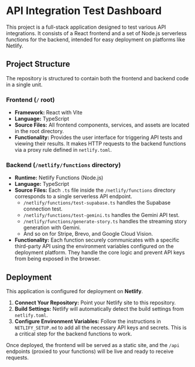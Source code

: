 # API Integration Test Dashboard

This project is a full-stack application designed to test various API integrations. It consists of a React frontend and a set of Node.js serverless functions for the backend, intended for easy deployment on platforms like Netlify.

## Project Structure

The repository is structured to contain both the frontend and backend code in a single unit.

### Frontend (`/` root)

-   **Framework:** React with Vite
-   **Language:** TypeScript
-   **Source Files:** All frontend components, services, and assets are located in the root directory.
-   **Functionality:** Provides the user interface for triggering API tests and viewing their results. It makes HTTP requests to the backend functions via a proxy rule defined in `netlify.toml`.

### Backend (`/netlify/functions` directory)

-   **Runtime:** Netlify Functions (Node.js)
-   **Language:** TypeScript
-   **Source Files:** Each `.ts` file inside the `/netlify/functions` directory corresponds to a single serverless API endpoint.
    -   `/netlify/functions/test-supabase.ts` handles the Supabase connection test.
    -   `/netlify/functions/test-gemini.ts` handles the Gemini API test.
    -   `/netlify/functions/generate-story.ts` handles the streaming story generation with Gemini.
    -   And so on for Stripe, Brevo, and Google Cloud Vision.
-   **Functionality:** Each function securely communicates with a specific third-party API using the environment variables configured on the deployment platform. They handle the core logic and prevent API keys from being exposed in the browser.

## Deployment

This application is configured for deployment on **Netlify**.

1.  **Connect Your Repository:** Point your Netlify site to this repository.
2.  **Build Settings:** Netlify will automatically detect the build settings from `netlify.toml`.
3.  **Configure Environment Variables:** Follow the instructions in `NETLIFY_SETUP.md` to add all the necessary API keys and secrets. This is a critical step for the backend functions to work.

Once deployed, the frontend will be served as a static site, and the `/api` endpoints (proxied to your functions) will be live and ready to receive requests.